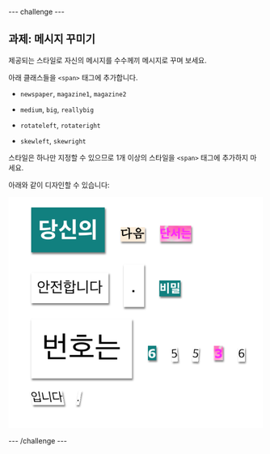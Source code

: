\--- challenge \---

## 과제: 메시지 꾸미기

제공되는 스타일로 자신의 메시지를 수수께끼 메시지로 꾸며 보세요.

아래 클래스들을 `<span>` 태그에 추가합니다.

+ `newspaper`, `magazine1`, `magazine2`

+ `medium`, `big`, `reallybig`

+ `rotateleft`, `rotateright`

+ `skewleft`, `skewright`

스타일은 하나만 지정할 수 있으므로 1개 이상의 스타일을 `<span>` 태그에 추가하지 마세요.

아래와 같이 디자인할 수 있습니다:

![스크린샷](images/letter-challenge1.png)

\--- /challenge \---